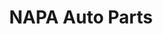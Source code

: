 ---
title: "NAPA Auto Parts"
url: /north-chesterfield/napa-auto-parts-southlake-boulevard/
shop: Autoteile
---
